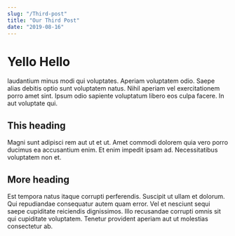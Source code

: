 ```yaml
---
slug: "/Third-post"
title: "Our Third Post"
date: "2019-08-16"
---
```


# Yello Hello

laudantium minus modi qui voluptates. Aperiam voluptatem odio. Saepe alias debitis optio sunt voluptatem natus. Nihil aperiam vel exercitationem porro amet sint. Ipsum odio sapiente voluptatum libero eos culpa facere. In aut voluptate qui.

## This heading

Magni sunt adipisci rem aut ut et ut. Amet commodi dolorem quia vero porro ducimus ea accusantium enim. Et enim impedit ipsam ad. Necessitatibus voluptatem non et.

## More heading

Est tempora natus itaque corrupti perferendis. Suscipit ut ullam et dolorum. Qui repudiandae consequatur autem quam error. Vel et nesciunt sequi saepe cupiditate reiciendis dignissimos. Illo recusandae corrupti omnis sit qui cupiditate voluptatem. Tenetur provident aperiam aut ut molestias consectetur ab.
